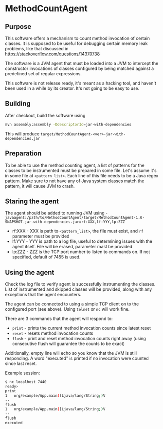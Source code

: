 # MethodCountAgent

## Purpose

This software offers a mechanism to count method invocation of certain classes. It is supposed to be useful for debugging
certain memory leak problems, like that discussed in https://stackoverflow.com/questions/14370738

The software is a JVM agent that must be loaded into a JVM to intercept the constructor invocations of classes
configured by being matched against a predefined set of regular expressions.

This software is not release ready, it's meant as a hacking tool, and haven't been used in a while
by its creator. It's not going to be easy to use.

## Building

After checkout, build the software using

```bash
mvn assembly:assembly -DdescriptorId=jar-with-dependencies
```

This will produce `target/MethodCountAgent-<ver>-jar-with-dependencies.jar`

## Preparation

To be able to use the method counting agent, a list of patterns for the classes to be instrumented
must be prepared in some file. Let's assume it's in some file at `<pattern_list>`. Each line of this file
needs to be a Java regex pattern. Make sure to not have any of Java system classes match the pattern,
it will cause JVM to crash.

## Staring the agent

The agent should be added to running JVM using ```-javaagent:/path/to/MethodCountAgent/target/MethodCountAgent-1.0-SNAPSHOT-jar-with-dependencies.jar=rf:XXX,lf:YYY,lp:ZZZ```

* rf:XXX - XXX is path to `<pattern_list>`, the file must exist, and `rf` parameter must be provided
* lf:YYY - YYY is path to a log file, useful to determining issues with the agent itself. File will be erased, parameter mast be provided
* lp:ZZZ - ZZZ is the TCP port number to listen to commands on. If not specified, default of 7455 is used.

## Using the agent

Check the log file to verify agent is successfully instrumenting the classes. List of instrumented and skipped classes
will be provided, along with any exceptions that the agent encounters.

The agent can be connected to using a simple TCP client on to the configured port (see above).
Using `telnet` or `nc` will work fine.

There are 3 commands that the agent will respond to:
* `print` - prints the current method invocation counts since latest reset
* `reset` - resets method invocation counts
* `flush` - print and reset method invocation counts right away (using consecutive flush will guarantee the counts to be exact)

Additionally, empty line will echo so you know that the JVM is still responding. A word "executed" is printed if no invocation were counted since last reset.

Example session:

```bash
$ nc localhost 7440
ready>
print
1   org/example/App.main([Ljava/lang/String;)V
--
flush
1   org/example/App.main([Ljava/lang/String;)V
--
flush 
executed
```